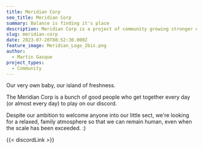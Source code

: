 ```yaml
---
title: Meridian Corp
seo_title: Meridian Corp
summary: Balance is finding it's place
description: Meridian Corp is a project of community growing stronger each day !
slug: meridian-corp
date: 2023-07-20T08:52:30.000Z
feature_image: Meridian_Logo_2bis.png
author:
  - Martin Gasque
project_types:
  - Community
---
```


Our very own baby, our island of freshness.

The Meridian Corp is a bunch of good people who get together every day (or almost every day) to play on our discord.

Despite our ambition to welcome anyone into our little sect, we're looking for a relaxed, family atmosphere so that we can remain human, even when the scale has been exceeded. :)

{{< discordLink >}}

